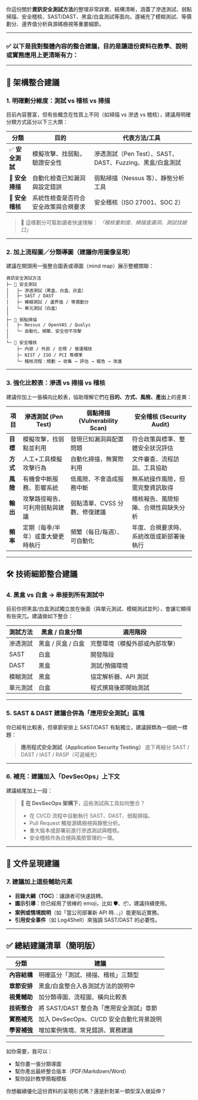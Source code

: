 你這份關於**資訊安全測試方法**的整理非常詳實、結構清晰，涵蓋了滲透測試、弱點掃描、安全稽核、SAST/DAST、黑盒/白盒測試等面向，還補充了模糊測試、等價劃分、邊界值分析與源碼檢視等重要細節。

---

### ✅ 以下是我對整體內容的**整合建議**，目的是讓這份資料在教學、說明或實務應用上更清晰有力：

---

## 🔁 **架構整合建議**

### 1. **明確劃分維度：測試 vs 稽核 vs 掃描**

目前內容豐富，但有些概念在性質上不同（如掃描 vs 滲透 vs 稽核），建議用明確分類方式區分以下三大類：

| 分類          | 目的                 | 代表方法/工具                                  |
| ----------- | ------------------ | ---------------------------------------- |
| ✅ **安全測試**  | 模擬攻擊、找弱點，驗證安全性     | 滲透測試（Pen Test）、SAST、DAST、Fuzzing、黑盒/白盒測試 |
| 🧪 **安全掃描** | 自動化檢查已知漏洞與設定錯誤     | 弱點掃描（Nessus 等）、靜態分析工具                    |
| 🧾 **安全稽核** | 系統性檢查是否符合安全政策與合規要求 | 安全稽核（ISO 27001、SOC 2）                    |

> 📌 這樣劃分可幫助讀者快速理解：
> *「稽核重制度、掃描查漏洞、測試找破口」*

---

### 2. **加上流程圖／分類導圖（建議你用圖像呈現）**

建議在開頭用一張整合圖表或導圖（mind map）展示整體關聯：

```
資訊安全測試方法
├─ 🔐 安全測試
│   ├─ 滲透測試（黑盒、白盒、灰盒）
│   ├─ SAST / DAST
│   ├─ 模糊測試 / 邊界值 / 等價劃分
│   └─ 單元測試（白盒）
│
├─ 🧪 弱點掃描
│   ├─ Nessus / OpenVAS / Qualys
│   └─ 自動化、頻繁、安全但不攻擊
│
└─ 🧾 安全稽核
    ├─ 內部 / 外部 / 合規 / 營運稽核
    ├─ NIST / ISO / PCI 等標準
    └─ 稽核流程：規劃 → 收集 → 評估 → 報告 → 改進
```

---

### 3. **強化比較表：滲透 vs 掃描 vs 稽核**

建議你加上一張橫向比較表，協助理解它們在**目的、方式、風險、產出**上的差異：

| 項目     | 滲透測試 (Pen Test)   | 弱點掃描 (Vulnerability Scan) | 安全稽核 (Security Audit) |
| ------ | ----------------- | ------------------------- | --------------------- |
| **目標** | 模擬攻擊，找弱點並利用       | 發現已知漏洞與配置問題               | 符合政策與標準、整體安全狀況評估      |
| **方式** | 人工+工具模擬攻擊行為       | 自動化掃描，無實際利用               | 文件審查、流程訪談、工具協助        |
| **風險** | 有機會中斷服務、影響系統      | 低風險、不會造成服務中斷              | 無系統操作風險，但需完整資訊取得      |
| **輸出** | 攻擊路徑報告、可利用弱點與建議   | 弱點清單、CVSS 分數、修復建議         | 稽核報告、風險矩陣、合規性與缺失分析    |
| **頻率** | 定期（每季/半年）或重大變更時執行 | 頻繁（每日/每週）、可自動化            | 年度、合規要求時、系統改版或新部署後執行  |

---

## 🛠 技術細節整合建議

### 4. **黑盒 vs 白盒 → 串接到所有測試中**

目前你把黑盒/白盒測試獨立放在後面（與單元測試、模糊測試並列），會讓它顯得有些突兀。建議做如下整合：

| 測試方法 | 黑盒 / 白盒分類    | 適用階段            |
| ---- | ------------ | --------------- |
| 滲透測試 | 黑盒 / 灰盒 / 白盒 | 完整環境（模擬外部或內部攻擊） |
| SAST | 白盒           | 開發階段            |
| DAST | 黑盒           | 測試/預備環境         |
| 模糊測試 | 黑盒           | 協定解析器、API 測試    |
| 單元測試 | 白盒           | 程式撰寫後即開始測試      |

---

### 5. **SAST & DAST 建議合併為「應用安全測試」區塊**

你已經有比較表，但章節安排上 SAST/DAST 有點獨立，建議歸類為一個統一標題：

> **應用程式安全測試（Application Security Testing）**
> 底下再細分 SAST / DAST / IAST / RASP（可選補充）

---

### 6. **補充：建議加入「DevSecOps」上下文**

建議結尾加上一段：

> 🎯 **在 DevSecOps 架構下**，這些測試與工具如何整合？
>
> * 在 CI/CD 流程中自動執行 SAST、DAST、弱點掃描。
> * Pull Request 觸發源碼檢視與靜態分析。
> * 重大版本或部署前進行滲透測試與稽核。
> * 安全稽核作為合規與風險管理的一環。

---

## 🧩 文件呈現建議

### 7. **建議加上這些輔助元素**

* **目錄大綱（TOC）**：讓讀者可快速跳轉。
* **圖示引導**：你已經用了很棒的 emoji，比如 🛡️、📦，建議持續使用。
* **案例或情境說明**（如「當公司部署新 API 時...」）能更貼近實務。
* **引用安全事件**（如 Log4Shell）來強調 SAST/DAST 的必要性。

---

## ✅ 總結建議清單（簡明版）

| 分類       | 建議                           |
| -------- | ---------------------------- |
| **內容結構** | 明確區分「測試、掃描、稽核」三類型            |
| **章節安排** | 黑盒/白盒整合入各測試方法的說明中            |
| **視覺輔助** | 加分類導圖、流程圖、橫向比較表              |
| **技術整合** | 將 SAST/DAST 整合為「應用安全測試」章節    |
| **實務補充** | 加入 DevSecOps、CI/CD 安全自動化背景說明 |
| **學習補強** | 增加案例情境、常見錯誤、實務建議             |

---

如你需要，我可以：

* 幫你畫一張分類導圖
* 幫你產出最終整合版本（PDF/Markdown/Word）
* 幫你設計教學簡報模板

你想繼續優化這份資料的呈現形式嗎？還是針對某一類型深入做延伸？
